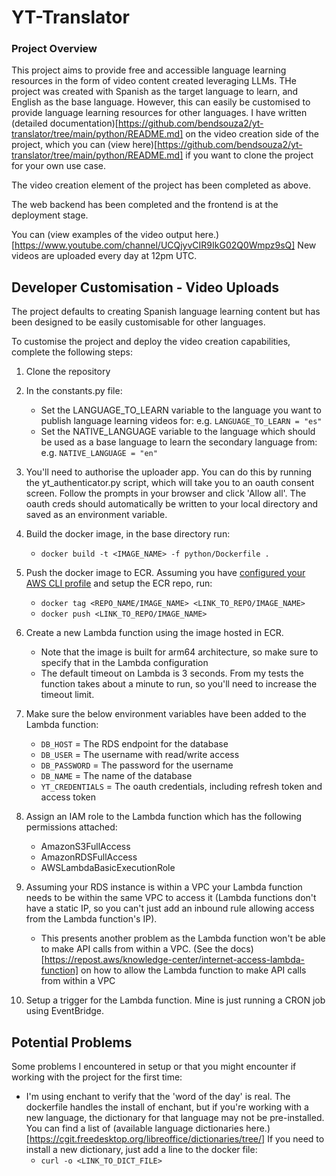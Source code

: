 # YT-Translator

### Project Overview
This project aims to provide free and accessible language learning resources in the form of video content created leveraging LLMs. THe project was created with Spanish as the target language to learn, and English as the base language. However, this can easily be customised to provide language learning resources for other languages. I have written (detailed documentation)[https://github.com/bendsouza2/yt-translator/tree/main/python/README.md] on the video creation side of the project, which you can (view here)[https://github.com/bendsouza2/yt-translator/tree/main/python/README.md] if you want to clone the project for your own use case. 

The video creation element of the project has been completed as above.

The web backend has been completed and the frontend is at the deployment stage.

You can (view examples of the video output here.)[https://www.youtube.com/channel/UCQjyvCIR9IkG02Q0Wmpz9sQ] New videos are uploaded every day at 12pm UTC. 


## Developer Customisation - Video Uploads

The project defaults to creating Spanish language learning content but has been designed to be easily customisable for other languages.

To customise the project and deploy the video creation capabilities, complete the following steps:

1. Clone the repository

2. In the constants.py file:
   - Set the LANGUAGE_TO_LEARN variable to the language you want to publish language learning videos for: e.g. `LANGUAGE_TO_LEARN = "es"`
   - Set the NATIVE_LANGUAGE variable to the language which should be used as a base language to learn the secondary language from: e.g. `NATIVE_LANGUAGE = "en"`

3. You'll need to authorise the uploader app. You can do this by running the yt_authenticator.py script, which will take you to an oauth consent screen. Follow the prompts in your browser and click 'Allow all'. The oauth creds should automatically be written to your local directory and saved as an environment variable. 


4. Build the docker image, in the base directory run:
   - `docker build -t <IMAGE_NAME> -f python/Dockerfile .`

5. Push the docker image to ECR. Assuming you have [configured your AWS CLI profile](https://docs.aws.amazon.com/cli/latest/userguide/getting-started-quickstart.html) and setup the ECR repo, run:
   - `docker tag <REPO_NAME/IMAGE_NAME> <LINK_TO_REPO/IMAGE_NAME>`
   - `docker push <LINK_TO_REPO/IMAGE_NAME>`

6. Create a new Lambda function using the image hosted in ECR.
   - Note that the image is built for arm64 architecture, so make sure to specify that in the Lambda configuration
   - The default timeout on Lambda is 3 seconds. From my tests the function takes about a minute to run, so you'll need to increase the timeout limit.

7. Make sure the below environment variables have been added to the Lambda function:
   - `DB_HOST` = The RDS endpoint for the database
   - `DB_USER` = The username with read/write access
   - `DB_PASSWORD` = The password for the username
   - `DB_NAME` = The name of the database
   - `YT_CREDENTIALS` = The oauth credentials, including refresh token and access token

8. Assign an IAM role to the Lambda function which has the following permissions attached:
   - AmazonS3FullAccess
   - AmazonRDSFullAccess
   - AWSLambdaBasicExecutionRole

9. Assuming your RDS instance is within a VPC your Lambda function needs to be within the same VPC to access it (Lambda functions don't have a static IP, so you can't just add an inbound rule allowing access from the Lambda function's IP).
   - This presents another problem as the Lambda function won't be able to make API calls from within a VPC. (See the docs)[https://repost.aws/knowledge-center/internet-access-lambda-function] on how to allow the Lambda function to make API calls from within a VPC

10. Setup a trigger for the Lambda function. Mine is just running a CRON job using EventBridge.


## Potential Problems
Some problems I encountered in setup or that you might encounter if working with the project for the first time:

* I'm using enchant to verify that the 'word of the day' is real. The dockerfile handles the install of enchant, but if you're working with a new language, the dictionary for that language may not be pre-installed. You can find a list of (available language dictionaries here.)[https://cgit.freedesktop.org/libreoffice/dictionaries/tree/] If you need to install a new dictionary, just add a line to the docker file:
   - `curl -o <LINK_TO_DICT_FILE>`
